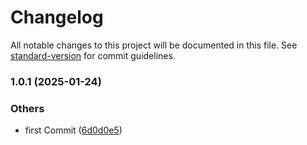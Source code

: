 # Changelog

All notable changes to this project will be documented in this file. See [standard-version](https://github.com/conventional-changelog/standard-version) for commit guidelines.

### 1.0.1 (2025-01-24)


### Others

* first Commit ([6d0d0e5](https://github.com/ttessarolo/ai-realtime-api/commits/6d0d0e57e59b8347e50390ca93dac5b8e8cad310))
